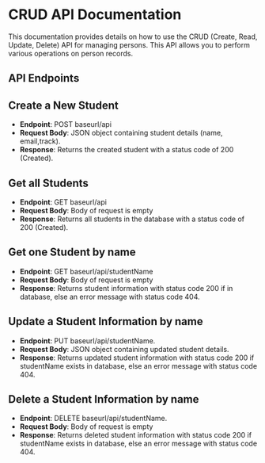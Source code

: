 # CRUD API Documentation

This documentation provides details on how to use the CRUD (Create, Read, Update, Delete) API for managing persons. This API allows you to perform various operations on person records.

## API Endpoints

## Create a New Student

- **Endpoint**: POST baseurl/api
- **Request Body**: JSON object containing student details (name, email,track).
- **Response**: Returns the created student with a status code of 200 (Created).

## Get all Students

- **Endpoint**: GET baseurl/api
- **Request Body**: Body of request is empty
- **Response**: Returns all students in the database with a status code of 200 (Created).

## Get one Student by name

- **Endpoint**: GET baseurl/api/studentName
- **Request Body**: Body of request is empty
- **Response**: Returns student information with status code 200 if in database, else an error message with status code 404.

## Update a Student Information by name

- **Endpoint**: PUT baseurl/api/studentName.
- **Request Body**: JSON object containing updated student details.
- **Response**: Returns updated student information with status code 200 if studentName exists in database, else an error message with status code 404.

## Delete a Student Information by name

- **Endpoint**: DELETE baseurl/api/studentName.
- **Request Body**: Body of request is empty
- **Response**: Returns deleted student information with status code 200 if studentName exists in database, else an error message with status code 404.
